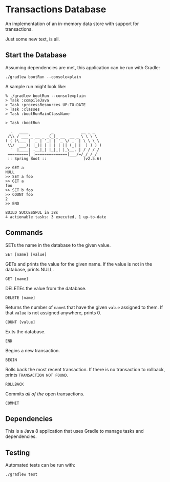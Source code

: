 # Transactions Database
An implementation of an in-memory data store with support for transactions.


Just some new text, is all.

## Start the Database

Assuming dependencies are met, this application can be run with Gradle:

    ./gradlew bootRun --console=plain

A sample run might look like:

```
% ./gradlew bootRun --console=plain 
> Task :compileJava
> Task :processResources UP-TO-DATE
> Task :classes
> Task :bootRunMainClassName

> Task :bootRun

  .   ____          _            __ _ _
 /\\ / ___'_ __ _ _(_)_ __  __ _ \ \ \ \
( ( )\___ | '_ | '_| | '_ \/ _` | \ \ \ \
 \\/  ___)| |_)| | | | | || (_| |  ) ) ) )
  '  |____| .__|_| |_|_| |_\__, | / / / /
 =========|_|==============|___/=/_/_/_/
 :: Spring Boot ::                (v2.5.6)

>> GET a
NULL
>> SET a foo
>> GET a
foo
>> SET b foo
>> COUNT foo
2
>> END

BUILD SUCCESSFUL in 38s
4 actionable tasks: 3 executed, 1 up-to-date

```

## Commands

SETs the name in the database to the given value.

    SET [name] [value]

GETs and prints the value for the given name. If the value is not in the database, prints NULL.

    GET [name]

DELETEs the value from the database.

    DELETE [name]

Returns the number of `name`s that have the given `value` assigned to them. If that `value` is not assigned anywhere, prints 0.

    COUNT [value]

Exits the database.

    END

Begins a new transaction.

    BEGIN

Rolls back the most recent transaction. If there is no transaction to rollback, prints `TRANSACTION NOT FOUND`.

    ROLLBACK

Commits *all of the* open transactions.

    COMMIT

## Dependencies

This is a Java 8 application that uses Gradle to manage tasks and dependencies.

## Testing

Automated tests can be run with:

    ./gradlew test
